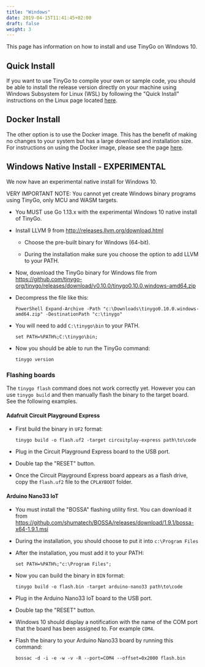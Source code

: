 ```yaml
---
title: "Windows"
date: 2019-04-15T11:41:45+02:00
draft: false
weight: 3
---
```


This page has information on how to install and use TinyGo on Windows 10.

## Quick Install

If you want to use TinyGo to compile your own or sample code, you should be able to install the release version directly on your machine using Windows Subsystem for Linux (WSL) by following the "Quick Install" instructions on the Linux page located [here](../linux).

## Docker Install

The other option is to use the Docker image. This has the benefit of making no changes to your system but has a large download and installation size. For instructions on using the Docker image, please see the page [here](../using-docker).

## Windows Native Install - EXPERIMENTAL

We now have an experimental native install for Windows 10.

VERY IMPORTANT NOTE: You cannot yet create Windows binary programs using TinyGo, only MCU and WASM targets.

- You MUST use Go 1.13.x with the experimental Windows 10 native install of TinyGo.

- Install LLVM 9 from http://releases.llvm.org/download.html

    - Choose the pre-built binary for Windows (64-bit).

    - During the installation make sure you choose the option to add LLVM to your PATH.

- Now, download the TinyGo binary for Windows file from https://github.com/tinygo-org/tinygo/releases/download/v0.10.0/tinygo0.10.0.windows-amd64.zip

- Decompress the file like this:

    ```shell
    PowerShell Expand-Archive -Path "c:\Downloads\tinygo0.10.0.windows-amd64.zip" -DestinationPath "c:\tinygo"
    ```

- You will need to add `C:\tinygo\bin` to your PATH.

    ```shell
    set PATH=%PATH%;C:\tinygo\bin;
    ```

- Now you should be able to run the TinyGo command:

    ```
    tinygo version
    ```

### Flashing boards

The `tinygo flash` command does not work correctly yet. However you can use `tinygo build` and then manually flash the binary to the target board. See the following examples.

#### Adafruit Circuit Playground Express

- First build the binary in `UF2` format:

    ```shell
    tinygo build -o flash.uf2 -target circuitplay-express path\to\code
    ```

- Plug in the Circuit Playground Express board to the USB port.

- Double tap the "RESET" button.

- Once the Circuit Playground Express board appears as a flash drive, copy the `flash.uf2` file to the `CPLAYBOOT` folder.

#### Arduino Nano33 IoT

- You must install the "BOSSA" flashing utility first. You can download it from https://github.com/shumatech/BOSSA/releases/download/1.9.1/bossa-x64-1.9.1.msi

- During the installation, you should choose to put it into `c:\Program Files`

- After the installation, you must add it to your PATH:

    ```shell
    set PATH=%PATH%;"c:\Program Files";
    ```

- Now you can build the binary in `BIN` format:

    ```shell
    tinygo build -o flash.bin -target arduino-nano33 path\to\code
    ```

- Plug in the Arduino Nano33 IoT board to the USB port.

- Double tap the "RESET" button.

- Windows 10 should display a notification with the name of the COM port that the board has been assigned to. For example `COM4`.

- Flash the binary to your Arduino Nano33 board by running this command:

    ```shell
    bossac -d -i -e -w -v -R --port=COM4 --offset=0x2000 flash.bin
    ```
